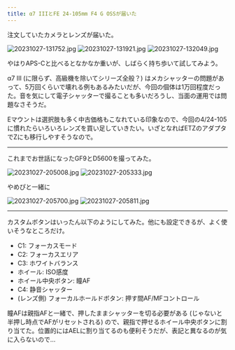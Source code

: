 ```yaml
---
title: α7 IIIとFE 24-105mm F4 G OSSが届いた
---
```


注文していたカメラとレンズが届いた。

![20231027-131752.jpg](https://ceshmina-photos.s3.ap-northeast-1.amazonaws.com/medium/202310/20231027-131752.jpg)
![20231027-131921.jpg](https://ceshmina-photos.s3.ap-northeast-1.amazonaws.com/medium/202310/20231027-131921.jpg)
![20231027-132049.jpg](https://ceshmina-photos.s3.ap-northeast-1.amazonaws.com/medium/202310/20231027-132049.jpg)

やはりAPS-Cと比べるとなかなか重いが、しばらく持ち歩いて試してみよう。

α7 III (に限らず、高級機を除いてシリーズ全般？) はメカシャッターの問題があって、5万回くらいで壊れる例もあるみたいだが、今回の個体は1万回程度だった。音を気にして電子シャッターで撮ることも多いだろうし、当面の運用では問題なさそうだ。

Eマウントは選択肢も多く中古価格もこなれている印象なので、今回の4/24-105に慣れたらいろいろレンズを買い足していきたい。いざとなればETZのアダプタでZにも移行しやすそうなので。

---

これまでお世話になったGF9とD5600を撮ってみた。

![20231027-205008.jpg](https://ceshmina-photos.s3.ap-northeast-1.amazonaws.com/medium/202310/20231027-205008.jpg)
![20231027-205333.jpg](https://ceshmina-photos.s3.ap-northeast-1.amazonaws.com/medium/202310/20231027-205333.jpg)


やめぴと一緒に

![20231027-205700.jpg](https://ceshmina-photos.s3.ap-northeast-1.amazonaws.com/medium/202310/20231027-205700.jpg)
![20231027-205811.jpg](https://ceshmina-photos.s3.ap-northeast-1.amazonaws.com/medium/202310/20231027-205811.jpg)

---

カスタムボタンはいったん以下のようにしてみた。他にも設定できるが、よく使いそうなところだけ。

- C1: フォーカスモード
- C2: フォーカスエリア
- C3: ホワイトバランス
- ホイール: ISO感度
- ホイール中央ボタン: 瞳AF
- C4: 静音シャッター
- (レンズ側) フォーカルホールドボタン: 押す間AF/MFコントロール

瞳AFは親指AFと一緒で、押したままシャッターを切る必要がある (じゃないと半押し時点でAFがリセットされる) ので、親指で押せるホイール中央ボタンに割り当てた。位置的にはAELに割り当てるのも便利そうだが、表記と異なるのが気に入らないので...
